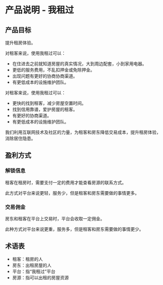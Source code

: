 # 产品说明 - 我租过

## 产品目标

提升租房体验。

对租客来说，使用我租过可以：

- 在住进去之前就知道房屋的真实情况，大到周边配套，小到家用电器。
- 更低的服务费用，不乱扣押金或免除押金。
- 出现问题有更好的协商协商渠道。
- 有更低成本的设施维护团队。

对租客来说，使用我租过可以：

- 更快的找到租客，减少房屋空置时间。
- 找到信用靠谱，爱护房屋的租客。
- 有更好的协商渠道。
- 有更低成本的设施维护团队。

我们利用互联网技术及社区的力量，为租客和房东降低交易成本，提升租房体验，消除居住隐患。

## 盈利方式

### 解锁信息

租客在租房时，需要支付一定的费用才能查看房源的联系方式。

此方式对平台来说更轻，服务少，但是租客和房东需要做的事情更多。

### 交易佣金

房东和租客在平台上交易时，平台会收取一定佣金。

此种方式对平台来说更重，服务多，但是租客和房东需要做的事情更少。

## 术语表

- 租客：租房的人
- 房东：出租房屋的人
- 平台：指“我租过”平台
- 房源：指可以出租的房屋资源
